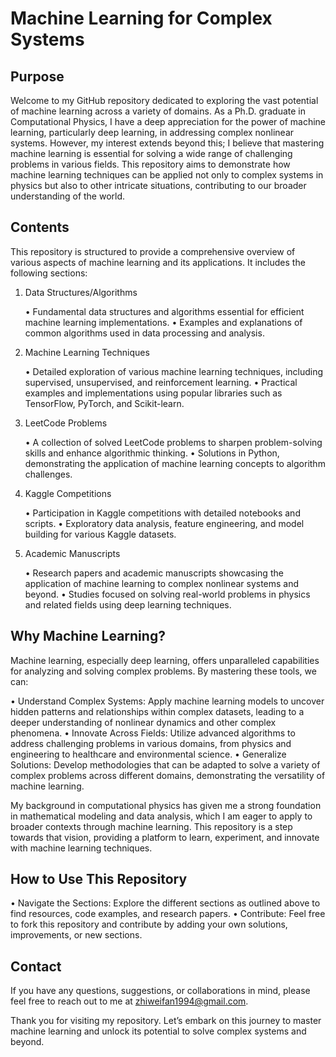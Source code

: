 # Machine Learning for Complex Systems

## Purpose

Welcome to my GitHub repository dedicated to exploring the vast potential of machine learning across a variety of domains. As a Ph.D. graduate in Computational Physics, I have a deep appreciation for the power of machine learning, particularly deep learning, in addressing complex nonlinear systems. However, my interest extends beyond this; I believe that mastering machine learning is essential for solving a wide range of challenging problems in various fields. This repository aims to demonstrate how machine learning techniques can be applied not only to complex systems in physics but also to other intricate situations, contributing to our broader understanding of the world.

## Contents

This repository is structured to provide a comprehensive overview of various aspects of machine learning and its applications. It includes the following sections:

1. Data Structures/Algorithms

	•	Fundamental data structures and algorithms essential for efficient machine learning implementations.
	•	Examples and explanations of common algorithms used in data processing and analysis.

2. Machine Learning Techniques

	•	Detailed exploration of various machine learning techniques, including supervised, unsupervised, and reinforcement learning.
	•	Practical examples and implementations using popular libraries such as TensorFlow, PyTorch, and Scikit-learn.

3. LeetCode Problems

	•	A collection of solved LeetCode problems to sharpen problem-solving skills and enhance algorithmic thinking.
	•	Solutions in Python, demonstrating the application of machine learning concepts to algorithm challenges.

4. Kaggle Competitions

	•	Participation in Kaggle competitions with detailed notebooks and scripts.
	•	Exploratory data analysis, feature engineering, and model building for various Kaggle datasets.

5. Academic Manuscripts

	•	Research papers and academic manuscripts showcasing the application of machine learning to complex nonlinear systems and beyond.
	•	Studies focused on solving real-world problems in physics and related fields using deep learning techniques.

## Why Machine Learning?

Machine learning, especially deep learning, offers unparalleled capabilities for analyzing and solving complex problems. By mastering these tools, we can:

• Understand Complex Systems: Apply machine learning models to uncover hidden patterns and relationships within complex datasets, leading to a deeper understanding of nonlinear dynamics and other complex phenomena.
• Innovate Across Fields: Utilize advanced algorithms to address challenging problems in various domains, from physics and engineering to healthcare and environmental science.
• Generalize Solutions: Develop methodologies that can be adapted to solve a variety of complex problems across different domains, demonstrating the versatility of machine learning.

My background in computational physics has given me a strong foundation in mathematical modeling and data analysis, which I am eager to apply to broader contexts through machine learning. This repository is a step towards that vision, providing a platform to learn, experiment, and innovate with machine learning techniques.

## How to Use This Repository

• Navigate the Sections: Explore the different sections as outlined above to find resources, code examples, and research papers.
• Contribute: Feel free to fork this repository and contribute by adding your own solutions, improvements, or new sections.

## Contact

If you have any questions, suggestions, or collaborations in mind, please feel free to reach out to me at zhiweifan1994@gmail.com.

Thank you for visiting my repository. Let’s embark on this journey to master machine learning and unlock its potential to solve complex systems and beyond.
